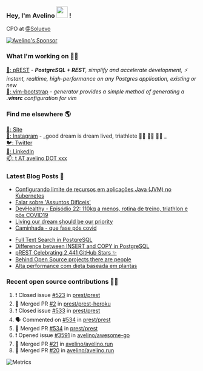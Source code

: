### Hey, I'm Avelino <img src="https://media.giphy.com/media/hvRJCLFzcasrR4ia7z/giphy.gif" width="30px"> !

CPO at [@Soluevo](https://soluevo.com.br/)

[![Avelino's Sponsor](https://user-images.githubusercontent.com/31996/90784634-dc4b7480-e2d7-11ea-94b0-48754ff3afb1.png)](https://github.com/sponsors/avelino)

### What I'm working on 👨‍💻

[🐘: pREST](https://github.com/prest/prest) - _**PostgreSQL + REST**, simplify and accelerate development, ⚡ instant, realtime, high-performance on any Postgres application, existing or new_<br />
[📝: vim-bootstrap](https://vim-bootstrap.com) - _generator provides a simple method of generating a **.vimrc** configuration for vim_

### Find me elsewhere 🌎

[🚀: Site](https://avelino.run) <br>
[📸: Instagram](https://instagram.com/avelinorun) - _good dream is dream lived, triathlete 🏊‍♂️ 🚴‍♂️ 🏃‍♂️ _ <br>
[🐦: Twitter](https://twitter.com/avelinorun) <br>
[💼: LinkedIn](https://www.linkedin.com/in/avelinorun) <br>
[📫: t AT avelino DOT xxx](mailto:t+github@avelino.xxx)

### Latest Blog Posts 📕

<!-- BLOG:START -->
- [Configurando limite de recursos em aplicações Java (JVM) no Kubernetes](https://avelino.run/configurando-limite-de-recursos-em-aplicacoes-java-jvm-no-kubernetes/)
- [Falar sobre 'Assuntos Difíceis'](https://avelino.run/falar-sobre-assuntos-dif%C3%ADceis/)
- [DevHealthy - Episódio 22: 110kg a menos, rotina de treino, triathlon e pôs COVID19](https://avelino.run/quote/lifestyle/devhealthy-22-podcast-110kg-a-menos-triathlon-pos-covid/)
- [Living our dream should be our priority](https://avelino.run/quote/lifestyle/living-our-dream-should-be-our-priority/)
- [Caminhada - que fase pós covid](https://avelino.run/quote/lifestyle/caminhada-que-fase-pos-covid/)
<!-- BLOG:END -->
<!-- DEVTO:START -->
- [Full Text Search in PostgreSQL](https://dev.to/prestd/full-text-search-in-postgresql-4k6e)
- [Difference between INSERT and COPY in PostgreSQL](https://dev.to/prestd/difference-between-insert-and-copy-in-postgresql-1ifc)
- [pREST Celebrating 2,441 GitHub Stars ✨](https://dev.to/prestd/prest-celebrating-2-441-github-stars-9ln)
- [Behind Open Source projects there are people](https://dev.to/avelino/behind-open-source-projects-there-are-people-hd1)
- [Alta performance com dieta baseada em plantas](https://dev.to/avelino/alta-performance-com-dieta-baseada-em-plantas-ab3)
<!-- DEVTO:END -->

### Recent open source contributions 👨‍💻

<!--START_SECTION:activity-->
1. ❗️ Closed issue [#523](https://github.com/prest/prest/issues/523) in [prest/prest](https://github.com/prest/prest)
2. 🎉 Merged PR [#2](https://github.com/prest/prest-heroku/pull/2) in [prest/prest-heroku](https://github.com/prest/prest-heroku)
3. ❗️ Closed issue [#533](https://github.com/prest/prest/issues/533) in [prest/prest](https://github.com/prest/prest)
4. 🗣 Commented on [#534](https://github.com/prest/prest/issues/534) in [prest/prest](https://github.com/prest/prest)
5. 🎉 Merged PR [#534](https://github.com/prest/prest/pull/534) in [prest/prest](https://github.com/prest/prest)
6. ❗️ Opened issue [#3591](https://github.com/avelino/awesome-go/issues/3591) in [avelino/awesome-go](https://github.com/avelino/awesome-go)
7. 🎉 Merged PR [#21](https://github.com/avelino/avelino.run/pull/21) in [avelino/avelino.run](https://github.com/avelino/avelino.run)
8. 🎉 Merged PR [#20](https://github.com/avelino/avelino.run/pull/20) in [avelino/avelino.run](https://github.com/avelino/avelino.run)
<!--END_SECTION:activity-->

![Metrics](https://metrics.lecoq.io/avelino)
<!--
[![Avelino's Github Stats](https://github-readme-stats.vercel.app/api?username=avelino&theme=dracula&border_radius=10&hide_border=true)](https://avelino.run/about/)
-->
